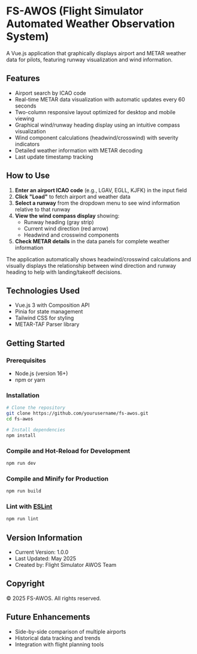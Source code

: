 # FS-AWOS (Flight Simulator Automated Weather Observation System)

A Vue.js application that graphically displays airport and METAR weather data for pilots, featuring runway visualization and wind information.

## Features

- Airport search by ICAO code
- Real-time METAR data visualization with automatic updates every 60 seconds
- Two-column responsive layout optimized for desktop and mobile viewing
- Graphical wind/runway heading display using an intuitive compass visualization
- Wind component calculations (headwind/crosswind) with severity indicators
- Detailed weather information with METAR decoding
- Last update timestamp tracking

## How to Use

1. **Enter an airport ICAO code** (e.g., LGAV, EGLL, KJFK) in the input field
2. **Click "Load"** to fetch airport and weather data
3. **Select a runway** from the dropdown menu to see wind information relative to that runway
4. **View the wind compass display** showing:
   - Runway heading (gray strip)
   - Current wind direction (red arrow)
   - Headwind and crosswind components
5. **Check METAR details** in the data panels for complete weather information

The application automatically shows headwind/crosswind calculations and visually displays the relationship between wind direction and runway heading to help with landing/takeoff decisions.

## Technologies Used

- Vue.js 3 with Composition API
- Pinia for state management
- Tailwind CSS for styling
- METAR-TAF Parser library

## Getting Started

### Prerequisites

- Node.js (version 16+)
- npm or yarn

### Installation

```sh
# Clone the repository
git clone https://github.com/yourusername/fs-awos.git
cd fs-awos

# Install dependencies
npm install
```

### Compile and Hot-Reload for Development

```sh
npm run dev
```

### Compile and Minify for Production

```sh
npm run build
```

### Lint with [ESLint](https://eslint.org/)

```sh
npm run lint
```

## Version Information

- Current Version: 1.0.0
- Last Updated: May 2025
- Created by: Flight Simulator AWOS Team

## Copyright

© 2025 FS-AWOS. All rights reserved.

## Future Enhancements

- Side-by-side comparison of multiple airports
- Historical data tracking and trends
- Integration with flight planning tools
